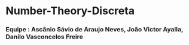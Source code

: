 # Number-Theory-Discreta

### Equipe : Ascânio Sávio de Araujo Neves, João Victor Ayalla, Danilo Vasconcelos Freire
